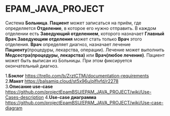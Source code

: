 # EPAM_JAVA_PROJECT

Система **Больница**. **Пациент** может записаться на приём, где определяется **Отделение**, в которое его нужно отправить. В каждом отделении есть __Заведующий отделением__, которого назначает **Главный Врач**.**Заведующим отделения** может стать только **Врач** этого отделения. **Врач** определяет диагноз, назначает лечение __Пациенту__(процедуры, лекарства, операции). Лечение может выполнить **Медсестра(процедуры, лекарства)** или **Врач(любое лечение)**. Пациент может быть выписан из Больницы. При этом фиксируется окончательный диагноз.  

1.__Бэклог__ https://trello.com/b/ZrztCTMj/documentation-requirements   
2.__Макет__ https://balsamiq.cloud/st5x96u/plflvfd/r2278   
3.__Описание use-case__ https://github.com/projectEpamBSU/EPAM_JAVA_PROJECT/wiki/Use-Cases-description
4.__Use-case диаграмма__ https://github.com/projectEpamBSU/EPAM_JAVA_PROJECT/wiki/Use-case-diagram

